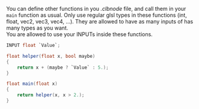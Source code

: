 
You can define other functions in you *.clbnode* file, and call them in your `main` function as usual. Only use regular glsl types in these functions (int, float, vec2, vec3, vec4, ...). They are allowed to have as many inputs of has many types as you want.<br/>
You are allowed to use your INPUTs inside these functions.

```glsl
INPUT float `Value`;

float helper(float x, bool maybe)
{
    return x + (maybe ? `Value` : 5.);
}

float main(float x)
{
    return helper(x, x > 2.);
}
```
